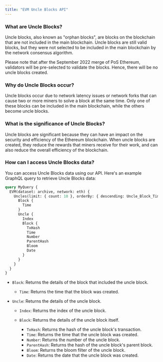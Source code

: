 ```yaml
---
title: "EVM Uncle Blocks API"
---
```


<head>
<meta name="title" content="EVM Uncle Blocks API"/>

<meta name="description" content="Get information on uncle blocks including historical and realtime blocks, bloom, hash and more "/>

<meta name="keywords" content="EVM uncle blocks, EVM uncle blocks per second, EVM uncle blocks analysis, ERC-20 uncle blocks, EVM token transaction data, EVM uncle blocks history, EVM uncle blocks API, EVM uncle blocks tracking, EVM uncle blocks monitoring, ERC-20 uncle blocks analytics"/>

<meta name="robots" content="index, follow"/>
<meta http-equiv="Content-Type" content="text/html; charset=utf-8"/>
<meta name="language" content="English"/>

<!-- Open Graph / Facebook -->
<meta property="og:type" content="website" />

<meta property="og:title" content="EVM Uncle Blocks API" />

<meta property="og:description" content="Get information on uncle blocks including historical and realtime blocks, bloom, hash and more "/>

### What are Uncle Blocks?

Uncle blocks, also known as "orphan blocks", are blocks on the blockchain that are not included in the main blockchain. Uncle blocks are still valid blocks, but they were not selected to be included in the main blockchain by the network consensus algorithm.

Please note that after the September 2022 merge of PoS Ethereum, validators will be pre-selected to validate the blocks. Hence, there will be no uncle blocks created.

### Why do Uncle Blocks occur?

Uncle blocks occur due to network latency issues or network forks that can cause two or more miners to solve a block at the same time. Only one of these blocks can be included in the main blockchain, while the others become uncle blocks.

### What is the significance of Uncle Blocks?

Uncle blocks are significant because they can have an impact on the security and efficiency of the Ethereum blockchain. When uncle blocks are created, they reduce the rewards that miners receive for their work, and can also reduce the overall efficiency of the blockchain.

### How can I access Uncle Blocks data?

You can access Uncle Blocks data using our API. Here's an example GraphQL query to retrieve Uncle Blocks data:

```graphql
query MyQuery {
  EVM(dataset: archive, network: eth) {
    Uncles(limit: { count: 10 }, orderBy: { descending: Uncle_Block_Time }) {
      Block {
        Time
      }
      Uncle {
        Index
        Block {
          TxHash
          Time
          Number
          ParentHash
          Bloom
          Date
        }
      }
    }
  }
}
```

- `Block`: Returns the details of the block that included the uncle block.

  - `Time`: Returns the time that the block was created.

- `Uncle`: Returns the details of the uncle block.

  - `Index`: Returns the index of the uncle block.
  - `Block`: Returns the details of the uncle block itself.

    - `TxHash`: Returns the hash of the uncle block's transaction.
    - `Time`: Returns the time that the uncle block was created.
    - `Number`: Returns the number of the uncle block.
    - `ParentHash`: Returns the hash of the uncle block's parent block.
    - `Bloom`: Returns the bloom filter of the uncle block.
    - `Date`: Returns the date that the uncle block was created.
